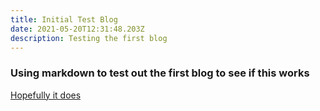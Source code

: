 ```yaml
---
title: Initial Test Blog
date: 2021-05-20T12:31:48.203Z
description: Testing the first blog
---
```

### Using markdown to test out the first blog to see if this works

[Hopefully it does](https://google.com)

